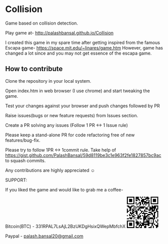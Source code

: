 # Collision
Game based on collision detection.

Play game at- http://palashbansal.github.io/Collision

I created this game in my spare time after getting inspired from the famous Escapa game- https://space.mit.edu/~linares/game.htm
However, game has changed a lot since and you may not get essence of the escapa game.

## How to contribute

Clone the repository in your local system.

Open index.htm in web browser (I use chrome) and start tweaking the game.

Test your changes against your browser and push changes followed by PR


Raise issues(bugs or new feature requests) from Issues section.

Create a PR solving any issues (Follow 1 PR <-> 1 Issue rule)

Please keep a stand-alone PR for code refactoring free of new features/bug-fix.

Please try to follow 1PR <-> 1commit rule. Take help of https://gist.github.com/PalashBansal/59d8119be3c1e963f2fe1827857bc9ac to squash commits.

Any contributions are highly appreciated ☺


SUPPORT:

If you liked the game and would like to grab me a coffee-

Bitcoin(BTC) - 331RPAL7LsAjL2BzUKDgHsixQWepMbfchX
<svg shape-rendering="crispEdges" height="100" width="100" viewBox="0 0 29 29"><path fill="#FFFFFF"></path><path fill="#000000" d="M0 0h7v1H0zM8 0h3v1H8zM12 0h1v1H12zM14 0h1v1H14zM16 0h1v1H16zM18 0h2v1H18zM22,0 h7v1H22zM0 1h1v1H0zM6 1h1v1H6zM8 1h3v1H8zM13 1h1v1H13zM17 1h4v1H17zM22 1h1v1H22zM28,1 h1v1H28zM0 2h1v1H0zM2 2h3v1H2zM6 2h1v1H6zM8 2h1v1H8zM10 2h2v1H10zM14 2h4v1H14zM19 2h1v1H19zM22 2h1v1H22zM24 2h3v1H24zM28,2 h1v1H28zM0 3h1v1H0zM2 3h3v1H2zM6 3h1v1H6zM8 3h2v1H8zM11 3h1v1H11zM13 3h3v1H13zM18 3h1v1H18zM20 3h1v1H20zM22 3h1v1H22zM24 3h3v1H24zM28,3 h1v1H28zM0 4h1v1H0zM2 4h3v1H2zM6 4h1v1H6zM13 4h5v1H13zM20 4h1v1H20zM22 4h1v1H22zM24 4h3v1H24zM28,4 h1v1H28zM0 5h1v1H0zM6 5h1v1H6zM8 5h1v1H8zM11 5h2v1H11zM14 5h1v1H14zM16 5h5v1H16zM22 5h1v1H22zM28,5 h1v1H28zM0 6h7v1H0zM8 6h1v1H8zM10 6h1v1H10zM12 6h1v1H12zM14 6h1v1H14zM16 6h1v1H16zM18 6h1v1H18zM20 6h1v1H20zM22,6 h7v1H22zM9 7h1v1H9zM12 7h1v1H12zM15 7h1v1H15zM17 7h1v1H17zM20 7h1v1H20zM0 8h2v1H0zM4 8h3v1H4zM11 8h1v1H11zM20 8h1v1H20zM23 8h1v1H23zM25,8 h4v1H25zM1 9h4v1H1zM7 9h1v1H7zM9 9h2v1H9zM12 9h5v1H12zM19 9h1v1H19zM21 9h1v1H21zM23 9h4v1H23zM28,9 h1v1H28zM2 10h2v1H2zM6 10h1v1H6zM8 10h1v1H8zM11 10h5v1H11zM17 10h2v1H17zM21 10h6v1H21zM28,10 h1v1H28zM0 11h1v1H0zM3 11h1v1H3zM5 11h1v1H5zM7 11h1v1H7zM10 11h2v1H10zM17 11h3v1H17zM21 11h3v1H21zM25 11h1v1H25zM27,11 h2v1H27zM0 12h1v1H0zM2 12h2v1H2zM5 12h2v1H5zM8 12h1v1H8zM10 12h1v1H10zM12 12h1v1H12zM16 12h1v1H16zM20 12h2v1H20zM23 12h3v1H23zM27 12h1v1H27zM0 13h2v1H0zM5 13h1v1H5zM7 13h3v1H7zM13 13h2v1H13zM16 13h3v1H16zM23 13h2v1H23zM27,13 h2v1H27zM0 14h1v1H0zM3 14h1v1H3zM5 14h2v1H5zM8 14h2v1H8zM13 14h1v1H13zM15 14h1v1H15zM20 14h3v1H20zM25 14h2v1H25zM28,14 h1v1H28zM3 15h3v1H3zM8 15h2v1H8zM12 15h1v1H12zM14 15h5v1H14zM22 15h2v1H22zM25 15h1v1H25zM28,15 h1v1H28zM2 16h1v1H2zM4 16h1v1H4zM6 16h1v1H6zM9 16h1v1H9zM11 16h1v1H11zM16 16h1v1H16zM19 16h3v1H19zM23 16h1v1H23zM25 16h1v1H25zM28,16 h1v1H28zM0 17h1v1H0zM2 17h2v1H2zM5 17h1v1H5zM7 17h1v1H7zM10 17h1v1H10zM12 17h1v1H12zM14 17h1v1H14zM16 17h1v1H16zM18 17h2v1H18zM24 17h2v1H24zM28,17 h1v1H28zM5 18h2v1H5zM10 18h3v1H10zM15 18h4v1H15zM20 18h1v1H20zM24 18h2v1H24zM28,18 h1v1H28zM2 19h3v1H2zM7 19h1v1H7zM9 19h3v1H9zM15 19h3v1H15zM19 19h1v1H19zM21 19h3v1H21zM25 19h1v1H25zM27 19h1v1H27zM0 20h2v1H0zM3 20h2v1H3zM6 20h1v1H6zM10 20h1v1H10zM12 20h2v1H12zM15 20h3v1H15zM19 20h7v1H19zM8 21h1v1H8zM15 21h2v1H15zM18 21h1v1H18zM20 21h1v1H20zM24 21h1v1H24zM28,21 h1v1H28zM0 22h7v1H0zM9 22h1v1H9zM15 22h1v1H15zM18 22h3v1H18zM22 22h1v1H22zM24 22h1v1H24zM26 22h1v1H26zM28,22 h1v1H28zM0 23h1v1H0zM6 23h1v1H6zM8 23h3v1H8zM12 23h1v1H12zM15 23h6v1H15zM24 23h1v1H24zM27 23h1v1H27zM0 24h1v1H0zM2 24h3v1H2zM6 24h1v1H6zM8 24h4v1H8zM13 24h3v1H13zM19 24h6v1H19zM28,24 h1v1H28zM0 25h1v1H0zM2 25h3v1H2zM6 25h1v1H6zM9 25h2v1H9zM12 25h1v1H12zM14 25h7v1H14zM23 25h1v1H23zM25 25h1v1H25zM28,25 h1v1H28zM0 26h1v1H0zM2 26h3v1H2zM6 26h1v1H6zM9 26h1v1H9zM11 26h5v1H11zM17 26h1v1H17zM19 26h2v1H19zM23 26h1v1H23zM26,26 h3v1H26zM0 27h1v1H0zM6 27h1v1H6zM8 27h1v1H8zM11 27h1v1H11zM13 27h1v1H13zM16 27h2v1H16zM22 27h1v1H22zM24 27h1v1H24zM27,27 h2v1H27zM0 28h7v1H0zM8 28h3v1H8zM12 28h2v1H12zM16 28h2v1H16zM20 28h3v1H20zM24 28h1v1H24zM27 28h1v1H27z"></path></svg>

Paypal - palash.bansal20@gmail.com
